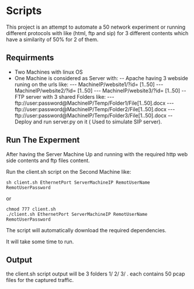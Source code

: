 # Scripts

This project is an attempt to automate a 50 network experiment or running different protocols with like (html, ftp and sip) for 3 different contents which have a similarity of 50% for 2 of them. 

## Requirments

- Two Machines with linux OS
- One Machine is considered as Server with:
-- Apache having 3 webside runing on the urls like:
--- MachineIP/website1/?id= [1..50]
--- MachineIP/website2/?id= [1..50]
--- MachineIP/website3/?id= [1..50]
-- FTP server with 3 shared Folders like:
--- ftp://user:password@MachineIP/Temp/Folder1/File[1..50].docx
--- ftp://user:password@MachineIP/Temp/Folder2/File[1..50].docx
--- ftp://user:password@MachineIP/Temp/Folder3/File[1..50].docx
-- Deploy and run server.py on it ( Used to simulate SIP server).

## Run The Experment

After having the Server Machine Up and running with the required http web side contents and ftp files content.

Run the client.sh script on the Second Machine like:

```
sh client.sh EthernetPort ServerMachineIP RemotUserName RemotUserPassword
```

or 

```
chmod 777 client.sh
./client.sh EthernetPort ServerMachineIP RemotUserName RemotUserPassword
```

The script will automatically download the required dependencies.

It will take some time to run. 

## Output

the client.sh script output will be 3 folders 1/ 2/ 3/ . each contains 50 pcap files for the captured traffic.
